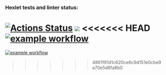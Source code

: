 ### Hexlet tests and linter status:
[![Actions Status](https://github.com/DimaKichigin/frontend-project-lvl1/workflows/hexlet-check/badge.svg)](https://github.com/DimaKichigin/frontend-project-lvl1/actions)
<a href="https://codeclimate.com/github/DimaKichigin/frontend-project-lvl1/maintainability"><img src="https://api.codeclimate.com/v1/badges/21adc8272980a4030119/maintainability" /></a>
<<<<<<< HEAD
[![example workflow](https://github.com/DimaKichigin/frontend-project-lvl1/actions/workflows/superlinter.yml/badge.svg)](https://github.com/DimaKichigin/frontend-project-lvl1/actions/workflows/superlinter.yml)
=======
[![example workflow](https://github.com/DimaKichigin/frontend-project-lvl1/actions/workflows/superlinter.yml/badge.svg)](https://github.com/DimaKichigin/frontend-project-lvl1/actions/workflows/superlinter.yml)
>>>>>>> 4861f91d1c620ce6c9d151e0cbe9a70e5d8fa8b0
